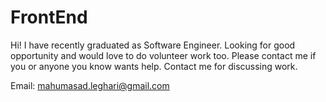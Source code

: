 # FrontEnd

Hi! I have recently graduated as Software Engineer. Looking for good opportunity and would love to do volunteer work too. Please contact me if you or anyone you know wants help. Contact me for discussing work.

Email: mahumasad.leghari@gmail.com


